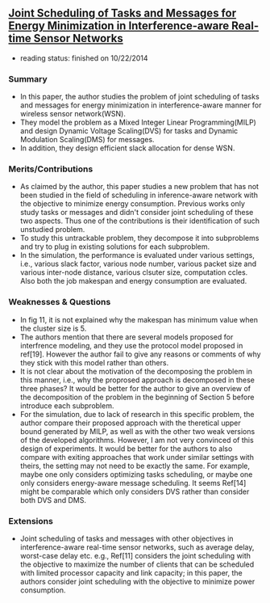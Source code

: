 ## [Joint Scheduling of Tasks and Messages for Energy Minimization in Interference-aware Real-time Sensor Networks](http://www.computer.org/csdl/trans/tm/preprint/06547140.pdf)

- reading status: finished on 10/22/2014

### Summary
<!--
- What is the problem that is addressed in the paper? 
- Which techniques are used to prove the results or obtain the performance evaluation? 
- What are the main results/findings? 
Please do not copy sentences from the paper (or abstract), use your own words to show your own preparation/understanding.
-->
- In this paper, the author studies the problem of joint scheduling of tasks and messages for energy minimization in interference-aware manner for wireless sensor network(WSN). 
- They model the problem as a Mixed Integer Linear Programming(MILP) and design Dynamic Voltage Scaling(DVS) for tasks and Dynamic Modulation Scaling(DMS) for messages. 
- In addition, they design efficient slack allocation for dense WSN.

### Merits/Contributions
<!--In this part, try to identify the strong points of the paper. 
- How does it contribute to the field? 
- Is there anything particularly attractive about the approach (e.g. strong analytical results or comprehensive experimental evaluation)? 
- Any commendable aspects about the methodology?-->
- As claimed by the author, this paper studies a new problem that has not been studied in the field of scheduling in inference-aware network with the objective to minimize energy consumption. Previous works only study tasks or messages and didn't consider joint scheduling of these two aspects. Thus one of the contributions is their identification of such unstudied problem.
- To study this untrackable problem, they decompose it into subproblems and try to plug in existing solutions for each subproblem. 
- In the simulation, the performance is evaluated under various settings, i.e., various slack factor, various node number, various packet size and various inter-node distance, various clsuter size, computation ccles. Also both the job makespan and energy consumption are evaluated. 

### Weaknesses & Questions
<!-- - What are the drawbacks of the approach adopted in the paper? 
- Any flaws in the technical content? 
- Problems with the simulation methodology? 
- Any exaggerated claims not supported by simulations or technical findings? 
- Are the comparisons made against other solutions proposed in the same area?-->
- In fig 11, it is not explained why the makespan has minimum value when the cluster size is 5. 
- The authors mention that there are several models proposed for interfrence modeling, and they use the protocol model proposed in ref[19]. However the author fail to give any reasons or comments of why they stick with this model rather than others. 
- It is not clear about the motivation of the decomposing the problem in this manner, i.e., why the proprosed approach is decomposed in these three phases? It would be better for the author to give an overview of the decomposition of the problem in the beginning of Section 5 before introduce each subproblem.
- For the simulation, due to lack of research in this specific problem, the author compare their proposed approach with the theretical upper bound generated by MILP, as well as with the other two weak versions of the developed algorithms. However, I am not very convinced of this design of experiments. It would be better for the authors to also compare with exiting approaches that work under similar settings with theirs, the setting may not need to be exactly the same. For example, maybe one only considers optimizing tasks scheduling, or maybe one only considers energy-aware message scheduling. It seems Ref[14] might be comparable which only considers DVS rather than consider both DVS and DMS. 



### Extensions
<!--- Any open and interesting research problems that you can identify after reading this paper? 
- Can you propose any extensions to this work? If so, how?-->
- Joint scheduling of tasks and messages with other objectives in interference-aware real-time sensor networks, such as average delay, worst-case delay etc. e.g., Ref[11] considers the joint scheduling with the objective to maximize the number of clients that can be scheduled with limited processor capacity and link capacity; in this paper, the authors consider joint scheduling with the objective to minimize power consumption.
